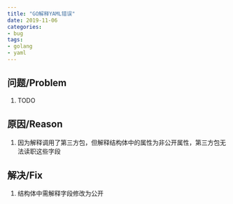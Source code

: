 ```yaml
---
title: "GO解释YAML错误"
date: 2019-11-06
categories:
- bug
tags:
- golang
- yaml
---
```


## 问题/Problem

1. TODO

## 原因/Reason

1. 因为解释调用了第三方包，但解释结构体中的属性为非公开属性，第三方包无法读职这些字段

## 解决/Fix

1. 结构体中需解释字段修改为公开

